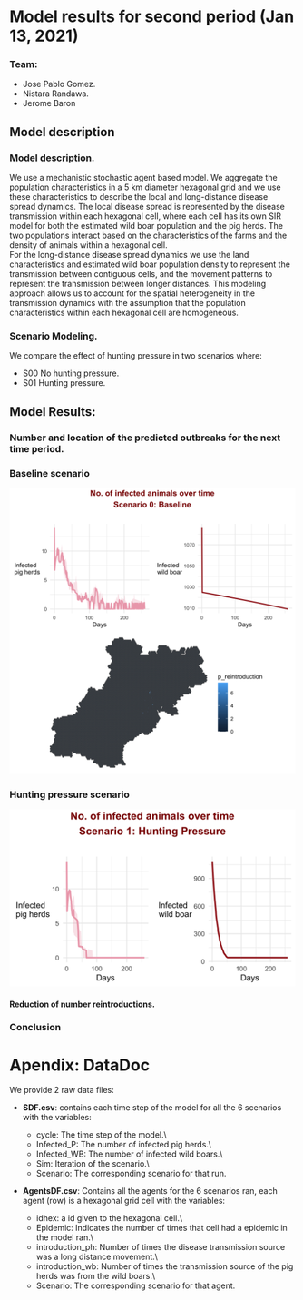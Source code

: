 # Model results for second period (Jan 13, 2021)

### Team:

-   Jose Pablo Gomez.
-   Nistara Randawa.
-   Jerome Baron

## Model description

### Model description.

We use a mechanistic stochastic agent based model. We aggregate the population characteristics in a 5 km diameter hexagonal grid and we use these characteristics to describe the local and long-distance disease spread dynamics. The local disease spread is represented by the disease transmission within each hexagonal cell, where each cell has its own SIR model for both the estimated wild boar population and the pig herds. The two populations interact based on the characteristics of the farms and the density of animals within a hexagonal cell.\
For the long-distance disease spread dynamics we use the land characteristics and estimated wild boar population density to represent the transmission between contiguous cells, and the movement patterns to represent the transmission between longer distances. This modeling approach allows us to account for the spatial heterogeneity in the transmission dynamics with the assumption that the population characteristics within each hexagonal cell are homogeneous.

### Scenario Modeling.

We compare the effect of hunting pressure in two scenarios where:
  
  - S00 No hunting pressure.  
  - S01 Hunting pressure.  
  

## Model Results:

### Number and location of the predicted outbreaks for the next time period.

### Baseline scenario

![](fig_S0_infected-animals.png)

### Hunting pressure scenario

![](fig_S1_infected-animals.png)


#### Reduction of number reintroductions.


### Conclusion


# Apendix: DataDoc

We provide 2 raw data files:

-   **SDF.csv**: contains each time step of the model for all the 6 scenarios with the variables:

    -   cycle: The time step of the model.\
    -   Infected\_P: The number of infected pig herds.\
    -   Infected\_WB: The number of infected wild boars.\
    -   Sim: Iteration of the scenario.\
    -   Scenario: The corresponding scenario for that run.

-   **AgentsDF.csv**: Contains all the agents for the 6 scenarios ran, each agent (row) is a hexagonal grid cell with the variables:

    -   idhex: a id given to the hexagonal cell.\
    -   Epidemic: Indicates the number of times that cell had a epidemic in the model ran.\
    -   introduction\_ph: Number of times the disease transmission source was a long distance movement.\
    -   introduction\_wb: Number of times the transmission source of the pig herds was from the wild boars.\
    -   Scenario: The corresponding scenario for that agent.